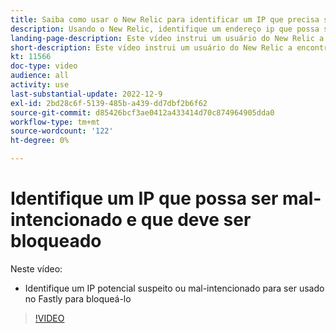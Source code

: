 ```yaml
---
title: Saiba como usar o New Relic para identificar um IP que precisa ser bloqueado
description: Usando o New Relic, identifique um endereço ip que possa ser mal-intencionado por natureza.  Depois que o IP é determinado, ele é usado no Fastly para bloqueá-lo para acessar o aplicativo
landing-page-description: Este vídeo instrui um usuário do New Relic a encontrar possíveis endereços IP que podem precisar ser bloqueados para acessar o site.
short-description: Este vídeo instrui um usuário do New Relic a encontrar possíveis endereços IP que podem precisar ser bloqueados para acessar o site.
kt: 11566
doc-type: video
audience: all
activity: use
last-substantial-update: 2022-12-9
exl-id: 2bd28c6f-5139-485b-a439-dd7dbf2b6f62
source-git-commit: d85426bcf3ae0412a433414d70c874964905dda0
workflow-type: tm+mt
source-wordcount: '122'
ht-degree: 0%

---
```


# Identifique um IP que possa ser mal-intencionado e que deve ser bloqueado

Neste vídeo:

- Identifique um IP potencial suspeito ou mal-intencionado&#x200B; para ser usado no Fastly para bloqueá-lo

>[!VIDEO](https://video.tv.adobe.com/v/3412088?quality=12&learn=on)
